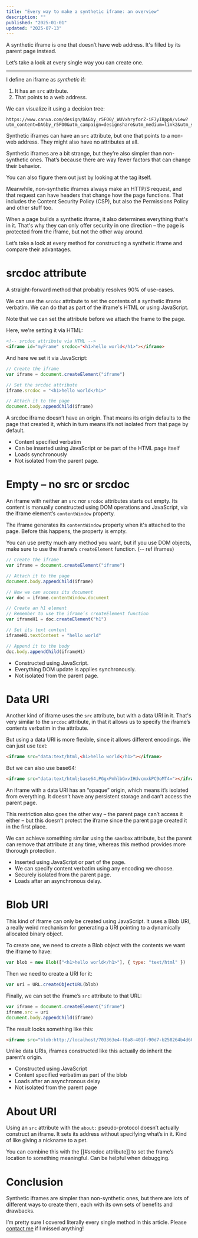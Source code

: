 ```yaml
---
title: "Every way to make a synthetic iframe: an overview"
description: ""
published: "2025-01-01"
updated: "2025-07-13"
---
```

A synthetic iframe is one that doesn’t have web address. It's filled by its parent page instead.

Let’s take a look at every single way you can create one.

---
I define an iframe as *synthetic* if:

1. It has an `src` attribute.
2. That points to a web address.

We can visualize it using a decision tree:

```canva size=540x420 ;; key=synthetic-iframe-decision-tree ;; alt=Synthetic iframe decision tree
https://www.canva.com/design/DAGby_r5FO0/_WUVxhryforZ-iF7yI8ppA/view?utm_content=DAGby_r5FO0&utm_campaign=designshare&utm_medium=link2&utm_source=uniquelinks&utlId=h64c24c39ab
```

Synthetic iframes can have an `src` attribute, but one that points to a non-web address. They might also have no attributes at all.

Synthetic iframes are a bit strange, but they’re also simpler than non-synthetic ones. That’s because there are way fewer factors that can change their behavior.

You can also figure them out just by looking at the tag itself.

Meanwhile, non-synthetic iframes always make an HTTP/S request, and that request can have headers that change how the page functions. That includes the Content Security Policy (CSP), but also the Permissions Policy and other stuff too.

When a page builds a synthetic iframe, it also determines everything that's in it. That's why they can only offer security in one direction – the page is protected from the iframe, but not the other way around.

Let’s take a look at every method for constructing a synthetic iframe and compare their advantages.
# srcdoc attribute
A straight-forward method that probably resolves 90% of use-cases.

We can use the `srcdoc` attribute to set the contents of a synthetic iframe verbatim. We can do that as part of the iframe's HTML or using JavaScript.

Note that we can set the attribute before we attach the frame to the page.

Here, we're setting it via HTML:

```html
<!-- srcdoc attribute via HTML -->
<iframe id="myFrame" srcdoc="<h1>hello world</h1>"></iframe>
```

And here we set it via JavaScript:

```js
// Create the iframe 
var iframe = document.createElement("iframe")

// Set the srcdoc attribute
iframe.srcdoc = "<h1>hello world</h1>"

// Attach it to the page
document.body.appendChild(iframe)
```

A srcdoc iframe doesn’t have an origin. That means its origin defaults to the page that created it, which in turn means it’s not isolated from that page by default.

- Content specified verbatim
- Can be inserted using JavaScript or be part of the HTML page itself
- Loads synchronously
- Not isolated from the parent page.

# Empty – no src or srcdoc
An iframe with neither an `src` nor `srcdoc` attributes starts out empty. Its content is manually constructed using DOM operations and JavaScript, via the iframe element’s `contentWindow` property.

The iframe generates its `contentWindow` property when it's attached to the page. Before this happens, the property is empty.

You can use pretty much any method you want, but if you use DOM objects, make sure to use the iframe’s `createElement` function. (-- ref iframes)

```js
// Create the iframe
var iframe = document.createElement("iframe")

// Attach it to the page
document.body.appendChild(iframe)

// Now we can access its document
var doc = iframe.contentWindow.document

// Create an h1 element
// Remember to use the iframe’s createElement function
var iframeH1 = doc.createElement("h1")

// Set its text content
iframeH1.textContent = "hello world"

// Append it to the body
doc.body.appendChild(iframeH1)
```

- Constructed using JavaScript.
- Everything DOM update is applies synchronously.
- Not isolated from the parent page.

# Data URI
Another kind of iframe uses the `src` attribute, but with a data URI in it. That's very similar to the `srcdoc` attribute, in that it allows us to specify the iframe’s contents verbatim in the attribute.

But using a data URI is more flexible, since it allows different encodings. We can just use text:

```html
<iframe src="data:text/html,<h1>hello world</h1>"></iframe>
```

But we can also use base64:

```html
<iframe src="data:text/html;base64,PGgxPmhlbGxvIHdvcmxkPC9oMT4="></iframe>
```

An iframe with a data URI has an “opaque” origin, which means it’s isolated from everything. It doesn’t have any persistent storage and can’t access the parent page.

This restriction also goes the other way – the parent page can’t access it either – but this doesn’t protect the iframe since the parent page created it in the first place.

We can achieve something similar using the `sandbox` attribute, but the parent can remove that attribute at any time, whereas this method provides more thorough protection.

- Inserted using JavaScript or part of the page.
- We can specify content verbatim using any encoding we choose.
- Securely isolated from the parent page.
- Loads after an asynchronous delay.

# Blob URI
This kind of iframe can only be created using JavaScript. It uses a Blob URI, a really weird mechanism for generating a URI pointing to a dynamically allocated binary object.

To create one, we need to create a Blob object with the contents we want the iframe to have:

```js
var blob = new Blob(["<h1>hello world</h1>"], { type: "text/html" })
```

Then we need to create a URI for it:

```js
var uri = URL.createObjectURL(blob)
```

Finally, we can set the iframe’s `src` attribute to that URL:

```js
var iframe = document.createElement("iframe")
iframe.src = uri
document.body.appendChild(iframe)
```

The result looks something like this:

```html
<iframe src="blob:http://localhost/703363e4-f8a8-401f-90d7-b258264b4d60"></iframe>
```

Unlike data URIs, iframes constructed like this actually do inherit the parent’s origin.

- Constructed using JavaScript
- Content specified verbatim as part of the blob
- Loads after an asynchronous delay
- Not isolated from the parent page

# About URI
Using an `src` attribute with the `about:` pseudo-protocol doesn’t actually construct an iframe. It sets its address without specifying what’s in it. Kind of like giving a nickname to a pet.

You can combine this with the [[#srcdoc attribute]] to set the frame’s location to something meaningful. Can be helpful when debugging.
# Conclusion
Synthetic iframes are simpler than non-synthetic ones, but there are lots of different ways to create them, each with its own sets of benefits and drawbacks.

I’m pretty sure I covered literally every single method in this article. Please [contact me](mailto:gregros@gregros.dev) if I missed anything!
